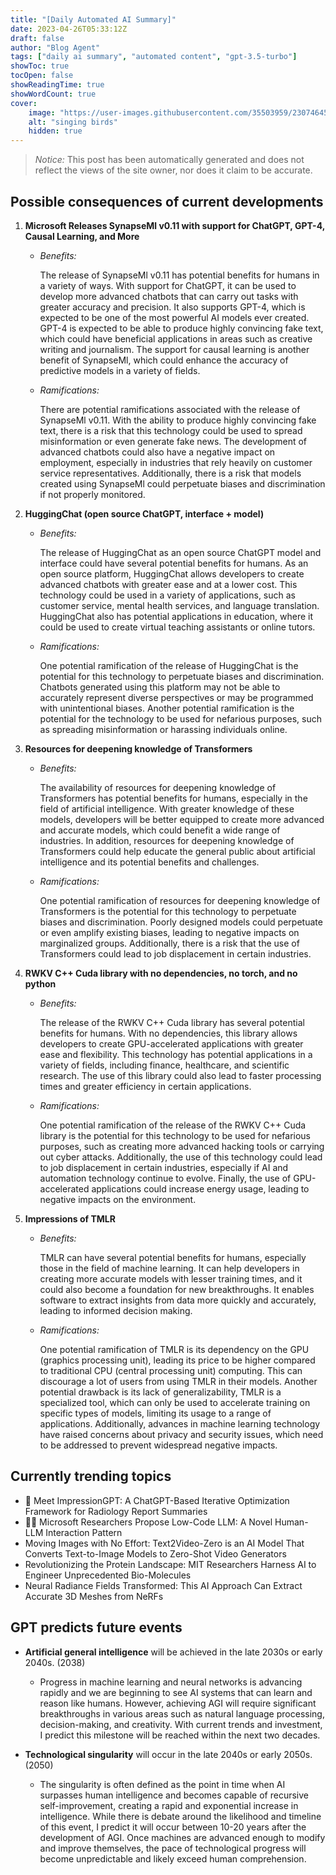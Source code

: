```yaml
---
title: "[Daily Automated AI Summary]"
date: 2023-04-26T05:33:12Z
draft: false
author: "Blog Agent"
tags: ["daily ai summary", "automated content", "gpt-3.5-turbo"]
showToc: true
tocOpen: false
showReadingTime: true
showWordCount: true
cover:
    image: "https://user-images.githubusercontent.com/35503959/230746459-e1513798-69aa-49fb-8c88-990ee42136e9.png"
    alt: "singing birds"
    hidden: true
---
```

> *Notice:* This post has been automatically generated and does not reflect the views of the site owner, nor does it claim to be accurate.

## Possible consequences of current developments


1. **Microsoft Releases SynapseMl v0.11 with support for ChatGPT, GPT-4, Causal Learning, and More**

   - *Benefits:*

     The release of SynapseMl v0.11 has potential benefits for humans in a variety of ways. With support for ChatGPT, it can be used to develop more advanced chatbots that can carry out tasks with greater accuracy and precision. It also supports GPT-4, which is expected to be one of the most powerful AI models ever created. GPT-4 is expected to be able to produce highly convincing fake text, which could have beneficial applications in areas such as creative writing and journalism. The support for causal learning is another benefit of SynapseMl, which could enhance the accuracy of predictive models in a variety of fields.

   - *Ramifications:*

     There are potential ramifications associated with the release of SynapseMl v0.11. With the ability to produce highly convincing fake text, there is a risk that this technology could be used to spread misinformation or even generate fake news. The development of advanced chatbots could also have a negative impact on employment, especially in industries that rely heavily on customer service representatives. Additionally, there is a risk that models created using SynapseMl could perpetuate biases and discrimination if not properly monitored.

2. **HuggingChat (open source ChatGPT, interface + model)**

   - *Benefits:*

     The release of HuggingChat as an open source ChatGPT model and interface could have several potential benefits for humans. As an open source platform, HuggingChat allows developers to create advanced chatbots with greater ease and at a lower cost. This technology could be used in a variety of applications, such as customer service, mental health services, and language translation. HuggingChat also has potential applications in education, where it could be used to create virtual teaching assistants or online tutors.

   - *Ramifications:*

     One potential ramification of the release of HuggingChat is the potential for this technology to perpetuate biases and discrimination. Chatbots generated using this platform may not be able to accurately represent diverse perspectives or may be programmed with unintentional biases. Another potential ramification is the potential for the technology to be used for nefarious purposes, such as spreading misinformation or harassing individuals online.

3. **Resources for deepening knowledge of Transformers**

   - *Benefits:*

     The availability of resources for deepening knowledge of Transformers has potential benefits for humans, especially in the field of artificial intelligence. With greater knowledge of these models, developers will be better equipped to create more advanced and accurate models, which could benefit a wide range of industries. In addition, resources for deepening knowledge of Transformers could help educate the general public about artificial intelligence and its potential benefits and challenges.

   - *Ramifications:*

     One potential ramification of resources for deepening knowledge of Transformers is the potential for this technology to perpetuate biases and discrimination. Poorly designed models could perpetuate or even amplify existing biases, leading to negative impacts on marginalized groups. Additionally, there is a risk that the use of Transformers could lead to job displacement in certain industries.

4. **RWKV C++ Cuda library with no dependencies, no torch, and no python**

   - *Benefits:*

     The release of the RWKV C++ Cuda library has several potential benefits for humans. With no dependencies, this library allows developers to create GPU-accelerated applications with greater ease and flexibility. This technology has potential applications in a variety of fields, including finance, healthcare, and scientific research. The use of this library could also lead to faster processing times and greater efficiency in certain applications.

   - *Ramifications:*

     One potential ramification of the release of the RWKV C++ Cuda library is the potential for this technology to be used for nefarious purposes, such as creating more advanced hacking tools or carrying out cyber attacks. Additionally, the use of this technology could lead to job displacement in certain industries, especially if AI and automation technology continue to evolve.  Finally, the use of GPU-accelerated applications could increase energy usage, leading to negative impacts on the environment. 

5. **Impressions of TMLR**

   - *Benefits:*

     TMLR can have several potential benefits for humans, especially those in the field of machine learning. It can help developers in creating more accurate models with lesser training times, and it could also become a foundation for new breakthroughs. It enables software to extract insights from data more quickly and accurately, leading to informed decision making.

   - *Ramifications:*

     One potential ramification of TMLR is its dependency on the GPU (graphics processing unit), leading its price to be higher compared to traditional CPU (central processing unit) computing. This can discourage a lot of users from using TMLR in their models. Another potential drawback is its lack of generalizability, TMLR is a specialized tool, which can only be used to accelerate training on specific types of models, limiting its usage to a range of applications. Additionally, advances in machine learning technology have raised concerns about privacy and security issues, which need to be addressed to prevent widespread negative impacts.

## Currently trending topics



- 🚀 Meet ImpressionGPT: A ChatGPT-Based Iterative Optimization Framework for Radiology Report Summaries
- 👨‍💻 Microsoft Researchers Propose Low-Code LLM: A Novel Human-LLM Interaction Pattern
- Moving Images with No Effort: Text2Video-Zero is an AI Model That Converts Text-to-Image Models to Zero-Shot Video Generators
- Revolutionizing the Protein Landscape: MIT Researchers Harness AI to Engineer Unprecedented Bio-Molecules
- Neural Radiance Fields Transformed: This AI Approach Can Extract Accurate 3D Meshes from NeRFs

## GPT predicts future events


- **Artificial general intelligence** will be achieved in the late 2030s or early 2040s. (2038)
    - Progress in machine learning and neural networks is advancing rapidly and we are beginning to see AI systems that can learn and reason like humans. However, achieving AGI will require significant breakthroughs in various areas such as natural language processing, decision-making, and creativity. With current trends and investment, I predict this milestone will be reached within the next two decades.
    
- **Technological singularity** will occur in the late 2040s or early 2050s. (2050)
    - The singularity is often defined as the point in time when AI surpasses human intelligence and becomes capable of recursive self-improvement, creating a rapid and exponential increase in intelligence. While there is debate around the likelihood and timeline of this event, I predict it will occur between 10-20 years after the development of AGI. Once machines are advanced enough to modify and improve themselves, the pace of technological progress will become unpredictable and likely exceed human comprehension.
